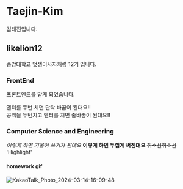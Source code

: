 # Taejin-Kim
김태진입니다.
## likelion12
중앙대학교 멋쟁이사자처럼 12기 입니다.
### FrontEnd
프론트엔드를 맡게 되었습니다.

엔터를 두번 치면 단락 바꿈이 된대요!!  
공백을 두번치고 엔터를 치면 줄바꿈이 된대요!!
### Computer Science and Engineering
*이렇게 하면 기울여 쓰기가 된대요*
**이렇게 하면 두껍게 써진대요**
~~취소선취소선~~
'Highlight'

#### homework gif
![KakaoTalk_Photo_2024-03-14-16-09-48](https://github.com/LikeLion-at-CAU-12th/Taejin-Kim/assets/152477481/45cf1a71-c704-40f5-b3ea-6802098a8c87)
